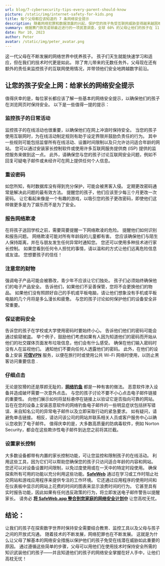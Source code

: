 ```yaml
---
url: blog/7-cybersecurity-tips-every-parent-should-know
picture: /static/img/internet-safety-for-kids.png
title: 每个父母都应该知道的 7 条网络安全提示
description: 随着网络犯罪和数据泄露的兴起，保护您的孩子免受互联网威胁变得越来越困难。
summary: 根据赛门铁克诺顿最近进行的一项民意调查，全球 60% 的父母让他们的孩子在 11 岁之前访问互联网。 尽管 78% 的父母认为孩子现在面临的网络威胁比五年前更大，但只有 50% 的父母会检查孩子的浏览器历史记录，而 46% 的父母会限制访问某些网站和应用程序。
date: Mar 10, 2023
author: Peter
avatar: /static/img/peter_avatar.png
---
```

这一代父母在不断发展的网络世界中抚养孩子。 孩子们天生就能快速学习和适应，但在我们的技术时代更是如此。 除了育儿带来的无数任务外，父母现在还有额外的责任来监控孩子的互联网使用情况，并带领他们安全地跨越数字前沿。

## 让您的孩子安全上网：给家长的网络安全提示

值得庆幸的是，每位家长都应该了解一些基本的网络安全提示，以确保他们的孩子在浏览网页时保持安全。
以下是一些值得一提的提示：

### 监控孩子的日常活动
监控孩子的在线活动也很重要，以确保他们在网上冲浪时保持安全。 当您的孩子使用互联网时，为在线活动制定规则有助于设定界限并鼓励负责任的行为。 其中一些规则可能包括监督所有在线活动、设置时间限制以及只允许访问适合年龄的网站。
您可以通过安装家长控制软件或使用许多互联网服务提供商 (ISP) 提供的监控服务来做到这一点。 此外，请确保您与您的孩子讨论互联网安全问题，例如不回复可疑电子邮件或未经许可在网上提供任何个人信息。

### 重设密码
如您所知，有时数据库没有得到充分保护，可能会被黑客入侵。 定期更改密码通常是解决此问题的最有效方法。 提醒您的孩子，他们应该至少每三个月更改一次密码。 让它看起来像是一个有趣的游戏，以吸引您的孩子更改密码，即使他们这样做更多是为了娱乐而不是为了安全。

### 报告网络欺凌
在将孩子送回学校之前，需要简要提醒一下网络欺凌的危险。 提醒他们如何识别和报告问题。 网络欺凌可能对所有年龄段的儿童都有害。 您应该确保他们与陌生人保持距离，并在与朋友发生任何异常时通知您。 您还可以使用多种技术进行家长控制。 如果您看到任何令人担忧的事情，请以温和的方式让他们远离危险信息或友谊。 您想要孩子的信任！

### 注意您的财物
强调电子产品可能会被篡改，青少年不应该让它们独处。 孩子们必须始终确保他们的电子产品安全。 告诉他们，如果他们不妥善保管，您将不会更换他们的物品。 如果他们没有照顾好自己的手机或平板电脑，请让他们想象没有手机或平板电脑的几个月将是多么漫长和疲惫。 与您的孩子讨论如何保护他们的设备安全非常重要。

### 保证密码安全
告诉您的孩子在学校或大学使用密码时要始终小心。 告诉他们他们的密码可能会通过偷窥被盗。 举个例子，鼓励他们考虑如果有人因为知道他们的密码而开始从他们的社交媒体页面发布垃圾信息，他们会有什么感受。 确保在他们输入密码时没有人在监视他们。 通知他们不要向任何人透露他们的密码。 此外，在他们的设备上安装 **[可信VPN](https://cybernews.com/best-vpn/)** 服务，以便在旅行时或使用公共 Wi-Fi 网络时使用，以防止黑客访问重要信息 .

### 仔细点击
无论是狡猾的还是厚颜无耻的，**[网络钓鱼](https://www.orienteed.com/en/phishing-identify-protect-yourself)** 都是一种有害的做法。 恶意软件渗入设备并造成破坏需要一次意外点击。 与您的孩子讨论不要不小心点击电子邮件链接的重要性。 向他们展示如何将鼠标悬停在链接上以验证它是否指向可靠的网站。 旨在在您的设备上安装恶意软件的网络钓鱼电子邮件的一些明显症状包括拼写错误、来自知名公司的异常电子邮件以及立即采取行动的紧急要求。 如有疑问，请避免单击链接。 相反，请访问该公司的网站并联系相关人员或客户服务中心以确认您收到了电子邮件。 值得庆幸的是，大多数高质量的防病毒软件，例如 Norton Security，都会在这些欺诈性电子邮件到达您之前将其拦截。

### 设置家长控制
大多数设备都带有内置的家长控制功能，可让您监控和限制孩子的在线活动。 利用这些工具，因为它们可以帮助您确保您的孩子只访问适合年龄的内容和网站。 您还可以对设备设置时间限制，以免过度使用或在一天中的特定时段使用。 确保探索所有可用的功能以充分利用这些功能。**[SafeWeb](https://safeweb.app/zh/)** 通过在学习或工作时阻止社交网站和游戏应用程序来提供专注的工作环境。 它还通过应用程序的使用时间和在仪表板中显示的网站上花费的时间的图表来显示浪费时间的行为。 它甚至具有实时报告功能，因此如果有任何违反政策的行为，将立即发送电子邮件警告以提醒家长。 请务必 **[将 SafeWeb.app 整合到您家庭的网络安全计划中](https://safeweb.app/zh/download/)** 让您高枕无忧。

## 结论：
让我们的孩子在探索数字世界时保持安全需要结合教育、监控工具以及父母与孩子之间的开放式沟通。 随着技术的不断发展，网络犯罪也在不断发展。 这就是为什么让父母了解基本的网络安全措施以保护他们的孩子免受在线潜在威胁如此重要的原因。
通过遵循这些简单的步骤，父母可以用他们在使用技术时保持安全所需的知识武装他们的孩子——并且知道他们的孩子的网络安全掌握在好人手中，让他们高枕无忧！
